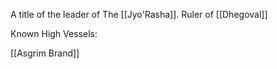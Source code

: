 A title of the leader of The [[Jyo'Rasha]]. Ruler of [[Dhegoval]]

Known High Vessels:

[[Asgrim Brand]]
